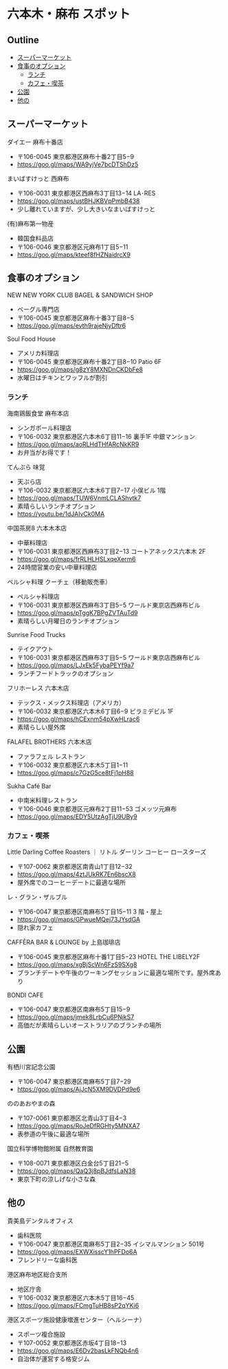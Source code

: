# 六本木・麻布 スポット

## Outline <!-- omit in toc -->
* [スーパーマーケット](#スーパーマーケット)
* [食事のオプション](#食事のオプション)
  * [ランチ](#ランチ)
  * [カフェ・喫茶](#カフェ喫茶)
* [公園](#公園)
* [他の](#他の)

## スーパーマーケット

ダイエー 麻布十番店
* 〒106-0045 東京都港区麻布十番2丁目5−9
* <https://goo.gl/maps/WA9yjVe7bcDTShDz5>

まいばすけっと 西麻布
* 〒106-0031 東京都港区西麻布3丁目13−14 LA･RES
* <https://goo.gl/maps/ustBHJKBVpPmbB438>
* 少し離れていますが、少し大きいなまいばすけっと

(有)麻布第一物産
* 韓国食料品店
* 〒106-0046 東京都港区元麻布1丁目5−11
* <https://goo.gl/maps/kteef8fHZNaidrcX9>

## 食事のオプション

NEW NEW YORK CLUB BAGEL & SANDWICH SHOP
* ベーグル専門店
* 〒106-0045 東京都港区麻布十番3丁目8−5
* <https://goo.gl/maps/evth9rajeNjyDftr6>

Soul Food House
* アメリカ料理店
* 〒106-0045 東京都港区麻布十番2丁目8−10 Patio 6F
* <https://goo.gl/maps/g8zY8MXNDnCKDbFe8>
* 水曜日はチキンとワッフルが割引

### ランチ

海南鶏飯食堂 麻布本店
* シンガポール料理店
* 〒106-0032 東京都港区六本木6丁目11−16 裏手1F 中銀マンション
* <https://goo.gl/maps/aoRLHdTHfARcNkKR9>
* お弁当がお得です！

てんぷら 味覚
* 天ぷら店
* 〒106-0032 東京都港区六本木6丁目7−17 小俣ビル 1階
* <https://goo.gl/maps/TUW6VnmLCLAShvtk7>
* 素晴らしいランチオプション
* <https://youtu.be/1dJAIvCk0MA>

中国茶房8 六本木本店
* 中華料理店
* 〒106-0031 東京都港区西麻布3丁目2−13 コートアネックス六本木 2F
* <https://goo.gl/maps/frRLHLHSLxqeXerm6>
* 24時間営業の安い中華料理店

ペルシャ料理 クーチェ（移動販売車）
* ペルシャ料理店
* 〒106-0031 東京都港区西麻布3丁目5−5 ワールド東京店西麻布ビル
* <https://goo.gl/maps/pTggK7BPgZVTAuTd9>
* 素晴らしい月曜日のランチオプション

Sunrise Food Trucks
* テイクアウト
* 〒106-0031 東京都港区西麻布3丁目5−5 ワールド東京店西麻布ビル
* <https://goo.gl/maps/LJxEk5FybaPEYf9a7>
* ランチフードトラックのオプション

フリホーレス 六本木店
* テックス・メックス料理店（アメリカ）
* 〒106-0032 東京都港区六本木6丁目6−9 ピラミデビル 1F
* <https://goo.gl/maps/hCExnm54pXwHLrac6>
* 素晴らしい屋外席

FALAFEL BROTHERS 六本木店
* ファラフェル レストラン
* 〒106-0032 東京都港区六本木5丁目1−11
* <https://goo.gl/maps/c7GzG5ce8tFj1pH88>

Sukha Café Bar
* 中南米料理レストラン
* 〒106-0046 東京都港区元麻布2丁目11−53 ゴメッツ元麻布
* <https://goo.gl/maps/EDY5UtzAgTjU9UBy9>

### カフェ・喫茶
Little Darling Coffee Roasters ｜ リトル ダーリン コーヒー ロースターズ
* 〒107-0062 東京都港区南青山1丁目12−32
* <https://goo.gl/maps/4ztJUkRK7En6bscX8>
* 屋外席でのコーヒーデートに最適な場所

レ・グラン・ザルブル
* 〒106-0047 東京都港区南麻布5丁目15−11 3 階・屋上
* <https://goo.gl/maps/GPwueMQej73JYsdGA>
* 隠れ家カフェ

CAFFÈRA BAR & LOUNGE by 上島珈琲店
* 〒106-0045 東京都港区麻布十番1丁目5−23 HOTEL THE LIBELY2F
* <https://goo.gl/maps/xgBjScWn6FzS9SXg8>
* ブランチデートや午後のワーキングセッションに最適な場所です。屋外席あり

BONDI CAFE
* 〒106-0047 東京都港区南麻布5丁目15−9
* <https://goo.gl/maps/jmek8LrbCu6PNjkS7>
* 高価だが素晴らしいオーストラリアのブランチの場所

## 公園

有栖川宮記念公園
* 〒106-0047 東京都港区南麻布5丁目7−29
* <https://goo.gl/maps/AjJcN5XM9DVDPd9e6>

ののあおやまの森
* 〒107-0061 東京都港区北青山3丁目4−3
* <https://goo.gl/maps/RoJeDfRGHty5MNXA7>
* 表参道の午後に最適な場所

国立科学博物館附属 自然教育園
* 〒108-0071 東京都港区白金台5丁目21−5
* <https://goo.gl/maps/QaQ3j8pBJdfsLaN38>
* 東京下町の涼しげな小さな森

## 他の

貴美島デンタルオフィス
* 歯科医院
* 〒106-0047 東京都港区南麻布5丁目2−35 イシマルマンション 501号
* <https://goo.gl/maps/EXWXisscY1hPFDo6A>
* フレンドリーな歯科医

港区麻布地区総合支所
* 地区庁舎
* 〒106-0032 東京都港区六本木5丁目16−45
* <https://goo.gl/maps/FCmgTuHB8sP2qYKi6>

港区スポーツ施設健康増進センター（ヘルシーナ）
* スポーツ複合施設
* 〒107-0052 東京都港区赤坂4丁目18−13
* <https://goo.gl/maps/E6Dv2basLkFNQb4n6>
* 自治体が運営する格安ジム
